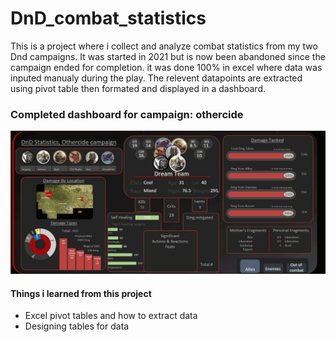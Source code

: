 # DnD_combat_statistics
This is a project where i collect and analyze combat statistics from my two Dnd campaigns. It was started in 2021 but is now been abandoned since the campaign ended for completion. it was done 100% in excel where data was inputed manualy during the play. The relevent datapoints are extracted using pivot table then formated and displayed in a dashboard.

### Completed dashboard for campaign: othercide
![This gif is broken](https://github.com/A-Bratseth/DnD_combat_statistics/blob/main/Dashboard_animated.gif)

#### Things i learned from this project
* Excel pivot tables and how to extract data
* Designing tables for data
